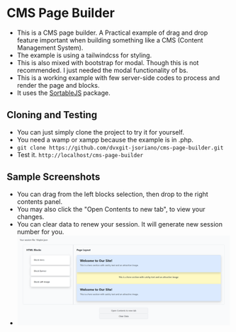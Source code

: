 # CMS Page Builder

- This is a CMS page builder. A Practical example of drag and drop feature important when building something like a CMS (Content Management System).
- The example is using a tailwindcss for styling.
- This is also mixed with bootstrap for modal. Though this is not recommended. I just needed the modal functionality of bs.
- This is a working example with few server-side codes to process and render the page and blocks.
- It uses the [SortableJS](https://github.com/SortableJS/Sortable) package.

## Cloning and Testing

- You can just simply clone the project to try it for yourself.
- You need a wamp or xampp because the example is in .php.
- `git clone https://github.com/dvxgit-jsoriano/cms-page-builder.git`
- Test it. `http://localhost/cms-page-builder`

## Sample Screenshots
- You can drag from the left blocks selection, then drop to the right contents panel.
- You may also click the "Open Contents to new tab", to view your changes.
- You can clear data to renew your session. It will generate new session number for you.
- ![OverviewPage](screenshots/main-page.png)